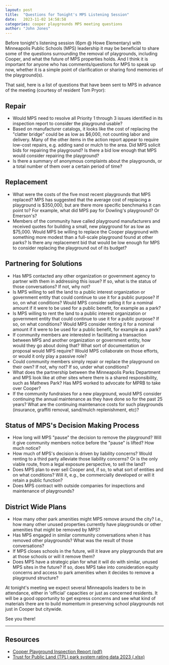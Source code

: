```yaml
---
layout: post
title:  "Questions for Tonight's MPS Listening Session"
date:   2023-11-02 14:58:58
categories: cooper playgrounds MPS meeting questions
author: "John Jones"
---
```


Before tonight's listening session (6pm @ Howe Elementary) with Minneapolis Public Schools (MPS) leadership it may be beneficial to share some of the questions surrounding the removal of playgrounds, including Cooper, and what the future of MPS properties holds.  And I think it is important for anyone who has comments/questions for MPS to speak up now, whether it is a simple point of clarification or sharing fond memories of the playground(s).

That said, here is a list of questions that have been sent to MPS in advance of the meeting (courtesy of resident Tom Pryor):

## Repair

- Would MPS need to resolve all Priority 1 through 3 issues identified in its inspection report to consider the playground usable?
- Based on manufacturer catalogs, it looks like the cost of replacing the "clatter bridge" could be as low as $6,000, not counting labor and delivery. Many of the other items in the action report appear to require low-cost repairs, e.g. adding sand or mulch to the area. Did MPS solicit bids for repairing the playground? Is there a bid low enough that MPS would consider repairing the playground?
- Is there a summary of anonymous complaints about the playgrounds, or a total number of them over a certain period of time?

## Replacement

- What were the costs of the five most recent playgrounds that MPS replaced? MPS has suggested that the average cost of replacing a playground is $350,000, but are there more specific benchmarks it can point to? For example, what did MPS pay for Dowling's playground? Or Emerson's?
- Members of the community have called playground manufacturers and received quotes for building a small, new playground for as low as $75,000. Would MPS be willing to replace the Cooper playground with something more modest than a full-scale playground found at other parks? Is there any replacement bid that would be low enough for MPS to consider replacing the playground out of its budget?

## Partnering for Solutions

- Has MPS contacted any other organization or government agency to partner with them in addressing this issue? If so, what is the status of those conversations? If not, why not? 
- Is MPS willing to sell the land to a public interest organization or government entity that could continue to use it for a public purpose? If so, on what conditions? Would MPS consider selling it for a nominal amount if it were to be used for a public benefit, for example as a park?
- Is MPS willing to rent the land to a public interest organization or government entity that could continue to use it for a public purpose? If so, on what conditions? Would MPS consider renting it for a nominal amount if it were to be used for a public benefit, for example as a park? 
- If community members are interested in facilitating a transaction between MPS and another organization or government entity, how would they go about doing that? What sort of documentation or proposal would MPS require? Would MPS collaborate on those efforts, or would it only play a passive role? 
- Could community members simply repair or replace the playground on their own? If not, why not? If so, under what conditions? 
- What does the partnership between the Minneapolis Parks Department and MPS look like at other sites where there is a shared responsibility, such as Mathews Park? Has MPS worked to advocate for MPRB to take over Cooper?
- If the community fundraises for a new playground, would MPS consider continuing the annual maintenance as they have done so for the past 25 years?  What are the continuing maintenance costs for such playgrounds (insurance, graffiti removal, sand/mulch replenishment, etc)?

## Status of MPS's Decision Making Process

- How long will MPS "pause" the decision to remove the playground? Will it give community members notice before the "pause" is lifted? How much notice?
- How much of MPS's decision is driven by liability concerns? Would renting to a third party alleviate those liability concerns? Or is the only viable route, from a legal exposure perspective, to sell the land?
- Does MPS plan to ever sell Cooper and, if so, to what sort of entities and on what conditions? Will it, e.g., be commercially developed or will it retain a public function?
- Does MPS contract with outside companies for inspections and maintenance of playgrounds?

## District Wide Plans
- How many other park amenities might MPS remove around the city? I.e., how many other unused properties currently have playgrounds or other amenities that might be removed by MPS? 
- Has MPS engaged in similar community conversations when it has removed other playgrounds? What was the result of those conversations?
- If MPS closes schools in the future, will it leave any playgrounds that are at those schools or will it remove them? 
- Does MPS have a strategic plan for what it will do with similar, unused MPS sites in the future? If so, does MPS take into consideration equity concerns and access to park amenities when it decides to remove a playground structure?

At tonight's meeting we expect several Minneapolis leaders to be in attendance, either in 'official' capacities or just as concerned residents.  It will be a good opportunity to get express concerns and see what kind of materials there are to build momentum in preserving school playgrounds not just in Cooper but citywide.

See you there!

-----

## Resources

- [Cooper Playground Inspection Report (pdf)](https://www.plaympls.org/assets/documents/Cooper-Playground-Inspection-Report-2023.pdf)
- [Trust for Public Land (TPL) park system rating data 2023 (.xlsx)](https://www.plaympls.org/assets/documents/Amenities_Facilities_WEB_DATA_TABLES_City_Park_Facts_2023.xlsx)